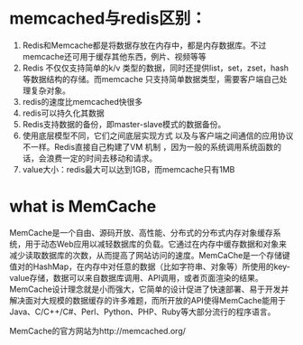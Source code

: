 # memcached与redis区别：

1. Redis和Memcache都是将数据存放在内存中，都是内存数据库。不过memcache还可用于缓存其他东西，例片、视频等等
2. Redis 不仅仅支持简单的k/v 类型的数据，同时还提供list，set，zset，hash等数据结构的存储。而memcache 只支持简单数据类型，需要客户端自己处理复杂对象。
3. redis的速度比memcached快很多
4. redis可以持久化其数据
5. Redis支持数据的备份，即master-slave模式的数据备份。
6. 使用底层模型不同，它们之间底层实现方式 以及与客户端之间通信的应用协议不一样。Redis直接自己构建了VM 机制 ，因为一般的系统调用系统函数的话，会浪费一定的时间去移动和请求。
7. value大小：redis最大可以达到1GB，而memcache只有1MB

#  what is MemCache
MemCache是一个自由、源码开放、高性能、分布式的分布式内存对象缓存系统，用于动态Web应用以减轻数据库的负载。它通过在内存中缓存数据和对象来减少读取数据库的次数，从而提高了网站访问的速度。MemCaChe是一个存储键值对的HashMap，在内存中对任意的数据（比如字符串、对象等）所使用的key-value存储，数据可以来自数据库调用、API调用，或者页面渲染的结果。MemCache设计理念就是小而强大，它简单的设计促进了快速部署、易于开发并解决面对大规模的数据缓存的许多难题，而所开放的API使得MemCache能用于Java、C/C++/C#、Perl、Python、PHP、Ruby等大部分流行的程序语言。

MemCache的官方网站为http://memcached.org/
